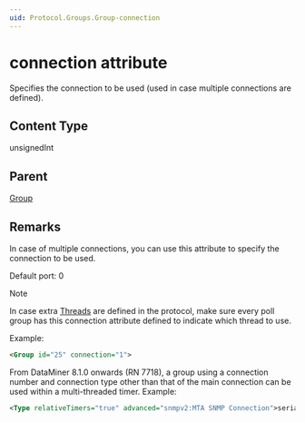 ```yaml
---
uid: Protocol.Groups.Group-connection
---
```


# connection attribute

Specifies the connection to be used (used in case multiple connections are defined).

## Content Type

unsignedInt

## Parent

[Group](xref:Protocol.Groups.Group)

## Remarks

In case of multiple connections, you can use this attribute to specify the connection to be used.

Default port: 0

> [!NOTE]
> In case extra [Threads](xref:Protocol.Threads.Thread) are defined in the protocol, make sure every poll group has this connection attribute defined to indicate which thread to use. 

Example:

```xml
<Group id="25" connection="1">
```

From DataMiner 8.1.0 onwards (RN 7718), a group using a connection number and connection type other than that of the main connection can be used within a multi-threaded timer. Example:

```xml
<Type relativeTimers="true" advanced="snmpv2:MTA SNMP Connection">serial</Type>
```

